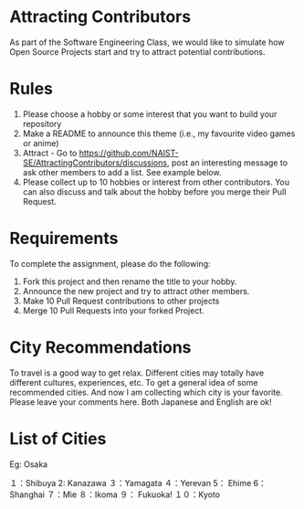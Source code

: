 # Attracting Contributors
As part of the Software Engineering Class, we would like to simulate how Open Source Projects start and try to attract potential contributions.

# Rules

1. Please choose a hobby or some interest that you want to build your repository
2. Make a README to announce this theme (i.e., my favourite video games or anime)
3. Attract - Go to https://github.com/NAIST-SE/AttractingContributors/discussions, post an interesting message to ask other members to add a list. See example below.
4. Please collect up to 10 hobbies or interest from other contributors. You can also discuss and talk about the hobby before you merge their Pull Request.

# Requirements
To complete the assignment, please do the following:
1. Fork this project and then rename the title to your hobby. 
2. Announce the new project and try to attract other members.
3. Make 10 Pull Request contributions to other projects
4. Merge 10 Pull Requests into your forked Project.

# City Recommendations
To travel is a good way to get relax. Different cities may totally have different cultures, experiences, etc. To get a general idea of some recommended cities. And now I am collecting which city is your favorite. Please leave your comments here. Both Japanese and English are ok!

# List of Cities
Eg: Osaka

１：Shibuya
2: Kanazawa
３：Yamagata
４：Yerevan
5： Ehime
6：Shanghai
７：Mie
８：Ikoma
９： Fukuoka!
１０：Kyoto

